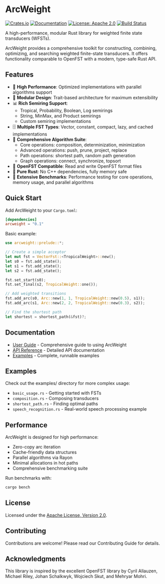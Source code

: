 # ArcWeight

[![Crates.io](https://img.shields.io/crates/v/arcweight.svg)](https://crates.io/crates/arcweight)
[![Documentation](https://docs.rs/arcweight/badge.svg)](https://docs.rs/arcweight)
[![License: Apache 2.0](https://img.shields.io/badge/License-Apache%202.0-blue.svg)](https://www.apache.org/licenses/LICENSE-2.0)
[![Build Status](https://github.com/yourusername/arcweight/workflows/CI/badge.svg)](https://github.com/yourusername/arcweight/actions)

A high-performance, modular Rust library for weighted finite state transducers (WFSTs).

ArcWeight provides a comprehensive toolkit for constructing, combining, optimizing, and searching weighted finite-state transducers. It offers functionality comparable to OpenFST with a modern, type-safe Rust API.

## Features

- 🚀 **High Performance**: Optimized implementations with parallel algorithms support
- 🔧 **Modular Design**: Trait-based architecture for maximum extensibility
- 📊 **Rich Semiring Support**: 
  - Tropical, Probability, Boolean, Log semirings
  - String, MinMax, and Product semirings
  - Custom semiring implementations
- 🗄️ **Multiple FST Types**: Vector, constant, compact, lazy, and cached implementations
- 🔄 **Comprehensive Algorithm Suite**:
  - Core operations: composition, determinization, minimization
  - Advanced operations: push, prune, project, replace
  - Path operations: shortest path, random path generation
  - Graph operations: connect, synchronize, topsort
- 📁 **OpenFST Compatible**: Read and write OpenFST format files
- 🦀 **Pure Rust**: No C++ dependencies, fully memory safe
- 🧪 **Extensive Benchmarks**: Performance testing for core operations, memory usage, and parallel algorithms

## Quick Start

Add ArcWeight to your `Cargo.toml`:

```toml
[dependencies]
arcweight = "0.1"
```

Basic example:

```rust
use arcweight::prelude::*;

// Create a simple acceptor
let mut fst = VectorFst::<TropicalWeight>::new();
let s0 = fst.add_state();
let s1 = fst.add_state();
let s2 = fst.add_state();

fst.set_start(s0);
fst.set_final(s2, TropicalWeight::one());

// Add weighted transitions
fst.add_arc(s0, Arc::new(1, 1, TropicalWeight::new(0.5), s1));
fst.add_arc(s1, Arc::new(2, 2, TropicalWeight::new(0.3), s2));

// Find the shortest path
let shortest = shortest_path(&fst)?;
```

## Documentation

- [User Guide](docs/guide.md) - Comprehensive guide to using ArcWeight
- [API Reference](https://docs.rs/arcweight) - Detailed API documentation
- [Examples](examples/) - Complete, runnable examples

## Examples

Check out the examples/ directory for more complex usage:

- `basic_usage.rs` - Getting started with FSTs
- `composition.rs` - Composing transducers
- `shortest_path.rs` - Finding optimal paths
- `speech_recognition.rs` - Real-world speech processing example

## Performance

ArcWeight is designed for high performance:

- Zero-copy arc iteration
- Cache-friendly data structures
- Parallel algorithms via Rayon
- Minimal allocations in hot paths
- Comprehensive benchmarking suite

Run benchmarks with:
```bash
cargo bench
```

## License

Licensed under the [Apache License, Version 2.0](LICENSE).

## Contributing

Contributions are welcome! Please read our Contributing Guide for details.

## Acknowledgments

This library is inspired by the excellent OpenFST library by Cyril Allauzen, Michael Riley, Johan Schalkwyk, Wojciech Skut, and Mehryar Mohri.
